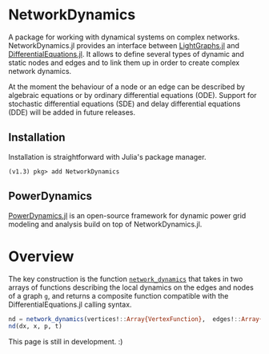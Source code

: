 # NetworkDynamics

A package for working with dynamical systems on complex networks. NetworkDynamics.jl provides an interface between [LightGraphs.jl](https://github.com/JuliaGraphs/LightGraphs.jl) and [DifferentialEquations.jl](https://github.com/JuliaDiffEq/DifferentialEquations.jl). It allows to define several types of dynamic and static nodes and edges and to link them up in order to create complex network dynamics.

At the moment the behaviour of a node or an edge can be described by algebraic equations or by ordinary differential equations (ODE). Support for stochastic differential equations (SDE) and delay differential equations (DDE) will be added in future releases.

## Installation

Installation is straightforward with Julia's package manager.

```julia-repl
(v1.3) pkg> add NetworkDynamics
```

## PowerDynamics

[PowerDynamics.jl](https://juliaenergy.github.io/PowerDynamics.jl/stable/) is an open-source framework for dynamic power grid modeling and analysis build on top of NetworkDynamics.jl.


# Overview

The key construction is the function [`network_dynamics`](@ref) that takes in
two arrays of functions describing the local dynamics on the edges and nodes of
a graph `g`, and returns a composite function compatible with the
DifferentialEquations.jl calling syntax.

```julia
nd = network_dynamics(vertices!::Array{VertexFunction},  edges!::Array{EdgeFunction}, g)
nd(dx, x, p, t)
```



This page is still in development. :)
